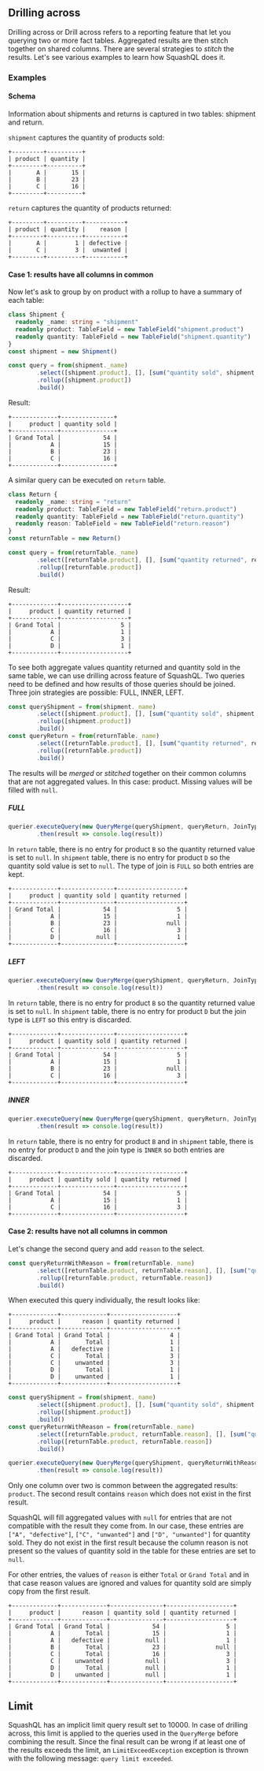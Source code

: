 ## Drilling across

Drilling across or Drill across refers to a reporting feature that let you querying two or more fact tables.
Aggregated results are then stitch together on shared columns. There are several strategies to *stitch*
the results. Let's see various examples to learn how SquashQL does it.  

### Examples

#### Schema

Information about shipments and returns is captured in two tables: shipment and return. 

`shipment` captures the quantity of products sold:
```
+---------+----------+
| product | quantity |
+---------+----------+
|       A |       15 |
|       B |       23 |
|       C |       16 |
+---------+----------+
```

`return` captures the quantity of products returned:
```
+---------+----------+-----------+
| product | quantity |    reason |
+---------+----------+-----------+
|       A |        1 | defective |
|       C |        3 |  unwanted |
+---------+----------+-----------+
```

#### Case 1: results have all columns in common

Now let's ask to group by on product with a rollup to have a summary of each table:

```typescript
class Shipment {
  readonly _name: string = "shipment"
  readonly product: TableField = new TableField("shipment.product")
  readonly quantity: TableField = new TableField("shipment.quantity")
}
const shipment = new Shipment()

const query = from(shipment._name)
        .select([shipment.product], [], [sum("quantity sold", shipment.quantity)])
        .rollup([shipment.product])
        .build()
```

Result:
```
+-------------+---------------+
|     product | quantity sold |
+-------------+---------------+
| Grand Total |            54 |
|           A |            15 |
|           B |            23 |
|           C |            16 |
+-------------+---------------+
```

A similar query can be executed on `return` table.
```typescript
class Return {
  readonly _name: string = "return"
  readonly product: TableField = new TableField("return.product")
  readonly quantity: TableField = new TableField("return.quantity")
  readonly reason: TableField = new TableField("return.reason")
}
const returnTable = new Return()

const query = from(returnTable._name)
        .select([returnTable.product], [], [sum("quantity returned", returnTable.quantity)])
        .rollup([returnTable.product])
        .build()
```

Result:
```
+-------------+-------------------+
|     product | quantity returned |
+-------------+-------------------+
| Grand Total |                 5 |
|           A |                 1 |
|           C |                 3 |
|           D |                 1 |
+-------------+-------------------+
```

To see both aggregate values quantity returned and quantity sold in the same table, we can use drilling across feature
of SquashQL. Two queries need to be defined and how results of those queries should be joined. Three join strategies are
possible: FULL, INNER, LEFT.

```typescript
const queryShipment = from(shipment._name)
        .select([shipment.product], [], [sum("quantity sold", shipment.quantity)])
        .rollup([shipment.product])
        .build()
const queryReturn = from(returnTable._name)
        .select([returnTable.product], [], [sum("quantity returned", returnTable.quantity)])
        .rollup([returnTable.product])
        .build()
```

The results will be *merged* or *stitched* together on their common columns that are not aggregated values. In this case: product.
Missing values will be filled with `null`.

##### FULL

```typescript
querier.executeQuery(new QueryMerge(queryShipment, queryReturn, JoinType.FULL))
        .then(result => console.log(result))
```

In `return` table, there is no entry for product `B` so the quantity returned value is set to `null`. In `shipment` 
table, there is no entry for product `D` so the quantity sold value is set to `null`. The type of join is `FULL` so both
entries are kept.

```
+-------------+---------------+-------------------+
|     product | quantity sold | quantity returned |
+-------------+---------------+-------------------+
| Grand Total |            54 |                 5 |
|           A |            15 |                 1 |
|           B |            23 |              null |
|           C |            16 |                 3 |
|           D |          null |                 1 |
+-------------+---------------+-------------------+
```

##### LEFT

```typescript
querier.executeQuery(new QueryMerge(queryShipment, queryReturn, JoinType.LEFT))
        .then(result => console.log(result))
```

In `return` table, there is no entry for product `B` so the quantity returned value is set to `null`. In `shipment`
table, there is no entry for product `D` but the join type is `LEFT` so this entry is discarded.

```
+-------------+---------------+-------------------+
|     product | quantity sold | quantity returned |
+-------------+---------------+-------------------+
| Grand Total |            54 |                 5 |
|           A |            15 |                 1 |
|           B |            23 |              null |
|           C |            16 |                 3 |
+-------------+---------------+-------------------+
```

##### INNER

```typescript
querier.executeQuery(new QueryMerge(queryShipment, queryReturn, JoinType.INNER))
        .then(result => console.log(result))
```

In `return` table, there is no entry for product `B` and in `shipment` table, there is no entry for product `D` and the 
join type is `INNER` so both entries are discarded.

```
+-------------+---------------+-------------------+
|     product | quantity sold | quantity returned |
+-------------+---------------+-------------------+
| Grand Total |            54 |                 5 |
|           A |            15 |                 1 |
|           C |            16 |                 3 |
+-------------+---------------+-------------------+
```

#### Case 2: results have not all columns in common

Let's change the second query and add `reason` to the select.

```typescript
const queryReturnWithReason = from(returnTable._name)
        .select([returnTable.product, returnTable.reason], [], [sum("quantity returned", returnTable.quantity)])
        .rollup([returnTable.product, returnTable.reason])
        .build()
```

When executed this query individually, the result looks like:
```
+-------------+-------------+-------------------+
|     product |      reason | quantity returned |
+-------------+-------------+-------------------+
| Grand Total | Grand Total |                 4 |
|           A |       Total |                 1 |
|           A |   defective |                 1 |
|           C |       Total |                 3 |
|           C |    unwanted |                 3 |
|           D |       Total |                 1 |
|           D |    unwanted |                 1 |
+-------------+-------------+-------------------+
```

```typescript
const queryShipment = from(shipment._name)
        .select([shipment.product], [], [sum("quantity sold", shipment.quantity)])
        .rollup([shipment.product])
        .build()
const queryReturnWithReason = from(returnTable._name)
        .select([returnTable.product, returnTable.reason], [], [sum("quantity returned", returnTable.quantity)])
        .rollup([returnTable.product, returnTable.reason])
        .build()

querier.executeQuery(new QueryMerge(queryShipment, queryReturnWithReason, JoinType.FULL))
        .then(result => console.log(result))
```

Only one column over two is common between the aggregated results: `product`. The second result contains `reason` which 
does not exist in the first result.

SquashQL will fill aggregated values with `null` for entries that are not compatible with the result they come from. In 
our case, these entries are `["A", "defective"]`, `["C", "unwanted"]` and `["D", "unwanted"]` for quantity sold.
They do not exist in the first result because the column reason is not present so the values of quantity sold in the
table for these entries are set to `null`.

For other entries, the values of `reason` is either `Total` or `Grand Total` and in that case reason values are ignored
and
values for quantity sold are simply copy from the first result.

```
+-------------+-------------+---------------+-------------------+
|     product |      reason | quantity sold | quantity returned |
+-------------+-------------+---------------+-------------------+
| Grand Total | Grand Total |            54 |                 5 |
|           A |       Total |            15 |                 1 |
|           A |   defective |          null |                 1 |
|           B |       Total |            23 |              null |
|           C |       Total |            16 |                 3 |
|           C |    unwanted |          null |                 3 |
|           D |       Total |          null |                 1 |
|           D |    unwanted |          null |                 1 |
+-------------+-------------+---------------+-------------------+
```

## Limit

SquashQL has an implicit limit query result set to 10000. In case of drilling across, this limit is applied to the queries
used in the `QueryMerge` before combining the result. Since the final result can be wrong if at least one of the results
exceeds the limit, an `LimitExceedException` exception is thrown with the following message: `query limit exceeded`.

